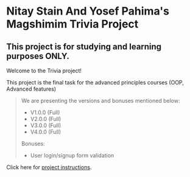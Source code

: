 # Nitay Stain And Yosef Pahima's Magshimim Trivia Project

## This project is for studying and learning purposes ONLY.

Welcome to the Trivia project!

This project is the final task for the advanced principles courses (OOP, Advanced features)

> We are presenting the versions and bonuses mentioned below:
> - V1.0.0 (Full)
> - V2.0.0 (Full)
> - V3.0.0 (Full)
> - V4.0.0 (Full)
> 
> Bonuses:
> - User login/signup form validation

Click here for [project instructions](https://drive.google.com/drive/folders/1Fq-Y6lMlkXrCovQTbV0PgAJ-lzkmTgV2).
